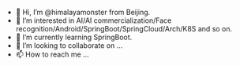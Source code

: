 - 👋 Hi, I’m @himalayamonster from Beijing.
- 👀 I’m interested in AI/AI commercialization/Face recognition/Android/SpringBoot/SpringCloud/Arch/K8S and so on.
- 🌱 I’m currently learning SpringBoot.
- 💞️ I’m looking to collaborate on ...
- 📫 How to reach me ...

<!---
himalayamonster/himalayamonster is a ✨ special ✨ repository because its `README.md` (this file) appears on your GitHub profile.
You can click the Preview link to take a look at your changes.
--->
